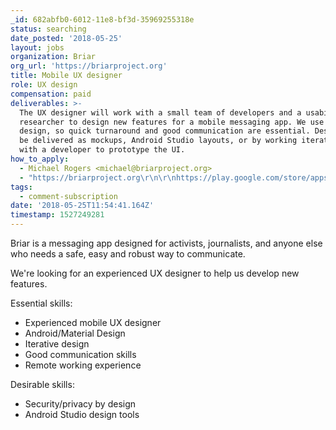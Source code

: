 ```yaml
---
_id: 682abfb0-6012-11e8-bf3d-35969255318e
status: searching
date_posted: '2018-05-25'
layout: jobs
organization: Briar
org_url: 'https://briarproject.org'
title: Mobile UX designer
role: UX design
compensation: paid
deliverables: >-
  The UX designer will work with a small team of developers and a usability
  researcher to design new features for a mobile messaging app. We use iterative
  design, so quick turnaround and good communication are essential. Designs can
  be delivered as mockups, Android Studio layouts, or by working iteratively
  with a developer to prototype the UI.
how_to_apply:
  - Michael Rogers <michael@briarproject.org>
  - "https://briarproject.org\r\n\r\nhttps://play.google.com/store/apps/details?id=org.briarproject.briar.android\r\n\r\nhttps://code.briarproject.org/akwizgran/briar/issues"
tags:
  - comment-subscription
date: '2018-05-25T11:54:41.164Z'
timestamp: 1527249281
---
```

Briar is a messaging app designed for activists, journalists, and anyone else who needs a safe, easy and robust way to communicate.

We're looking for an experienced UX designer to help us develop new features.

Essential skills:

* Experienced mobile UX designer
* Android/Material Design
* Iterative design
* Good communication skills
* Remote working experience

Desirable skills:

* Security/privacy by design
* Android Studio design tools
